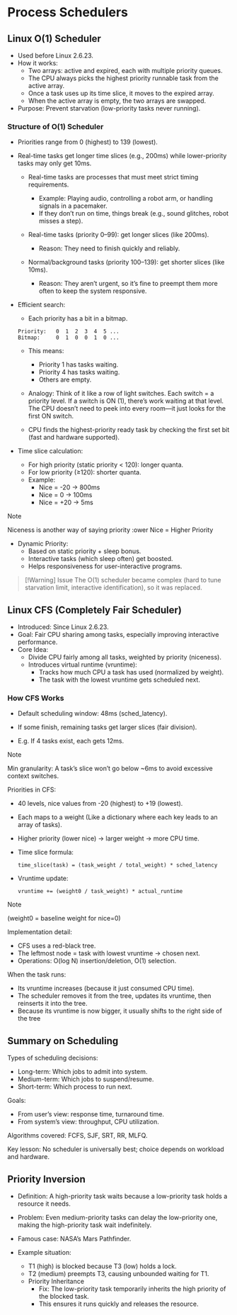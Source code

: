 # Process Schedulers

## Linux O(1) Scheduler

- Used before Linux 2.6.23.
- How it works:
  - Two arrays: active and expired, each with multiple priority queues.
  - The CPU always picks the highest priority runnable task from the active array.
  - Once a task uses up its time slice, it moves to the expired array.
  - When the active array is empty, the two arrays are swapped.
- Purpose: Prevent starvation (low-priority tasks never running).

### Structure of O(1) Scheduler

- Priorities range from 0 (highest) to 139 (lowest).

- Real-time tasks get longer time slices (e.g., 200ms) while lower-priority tasks may
  only get 10ms.
  - Real-time tasks are processes that must meet strict timing requirements.
    - Example: Playing audio, controlling a robot arm, or handling signals in a
      pacemaker.
    - If they don’t run on time, things break (e.g., sound glitches, robot misses a
      step).

  - Real-time tasks (priority 0–99): get longer slices (like 200ms).
    - Reason: They need to finish quickly and reliably.
  - Normal/background tasks (priority 100–139): get shorter slices (like 10ms).
    - Reason: They aren’t urgent, so it’s fine to preempt them more often to keep
      the system responsive.

- Efficient search:
  - Each priority has a bit in a bitmap.

  ```
  Priority:   0  1  2  3  4  5 ...
  Bitmap:     0  1  0  0  1  0 ...
  ```

  - This means:
    - Priority 1 has tasks waiting.
    - Priority 4 has tasks waiting.
    - Others are empty.

  - Analogy: Think of it like a row of light switches. Each switch = a priority
    level. If a switch is ON (1), there’s work waiting at that level. The CPU
    doesn’t need to peek into every room—it just looks for the first ON switch.

  - CPU finds the highest-priority ready task by checking the first set bit (fast
    and hardware supported).

- Time slice calculation:
  - For high priority (static priority < 120): longer quanta.
  - For low priority (≥120): shorter quanta.
  - Example:
    - Nice = -20 → 800ms
    - Nice = 0 → 100ms
    - Nice = +20 → 5ms

> [!NOTE]
> Niceness is another way of saying priority
> :ower Nice = Higher Priority

- Dynamic Priority:
  - Based on static priority + sleep bonus.
  - Interactive tasks (which sleep often) get boosted.
  - Helps responsiveness for user-interactive programs.

> [!Warning] Issue
> The O(1) scheduler became complex (hard to tune starvation limit, interactive
> identification), so it was replaced.

## Linux CFS (Completely Fair Scheduler)

- Introduced: Since Linux 2.6.23.
- Goal: Fair CPU sharing among tasks, especially improving interactive performance.
- Core Idea:
  - Divide CPU fairly among all tasks, weighted by priority (niceness).
  - Introduces virtual runtime (vruntime):
    - Tracks how much CPU a task has used (normalized by weight).
    - The task with the lowest vruntime gets scheduled next.

### How CFS Works

- Default scheduling window: 48ms (sched_latency).
- If some finish, remaining tasks get larger slices (fair division).

- E.g. If 4 tasks exist, each gets 12ms.

> [!Note]
> Min granularity: A task’s slice won’t go below ~6ms to avoid excessive context
> switches.

Priorities in CFS:

- 40 levels, nice values from -20 (highest) to +19 (lowest).
- Each maps to a weight (Like a dictionary where each key leads to an array of tasks).
- Higher priority (lower nice) → larger weight → more CPU time.

- Time slice formula:

  ```
  time_slice(task) = (task_weight / total_weight) * sched_latency
  ```

- Vruntime update:
  ```
  vruntime += (weight0 / task_weight) * actual_runtime
  ```

> [!NOTE]
> (weight0 = baseline weight for nice=0)

Implementation detail:

- CFS uses a red-black tree.
- The leftmost node = task with lowest vruntime → chosen next.
- Operations: O(log N) insertion/deletion, O(1) selection.

When the task runs:

- Its vruntime increases (because it just consumed CPU time).
- The scheduler removes it from the tree, updates its vruntime, then reinserts it into
  the tree.
- Because its vruntime is now bigger, it usually shifts to the right side of the tree

## Summary on Scheduling

Types of scheduling decisions:

- Long-term: Which jobs to admit into system.
- Medium-term: Which jobs to suspend/resume.
- Short-term: Which process to run next.

Goals:

- From user’s view: response time, turnaround time.
- From system’s view: throughput, CPU utilization.

Algorithms covered: FCFS, SJF, SRT, RR, MLFQ.

Key lesson: No scheduler is universally best; choice depends on workload and hardware.

## Priority Inversion

- Definition: A high-priority task waits because a low-priority task holds a resource
  it needs.

- Problem: Even medium-priority tasks can delay the low-priority one, making the
  high-priority task wait indefinitely.

- Famous case: NASA’s Mars Pathfinder.

- Example situation:
  - T1 (high) is blocked because T3 (low) holds a lock.
  - T2 (medium) preempts T3, causing unbounded waiting for T1.
  - Priority Inheritance
    - Fix: The low-priority task temporarily inherits the high priority of the
      blocked task.
    - This ensures it runs quickly and releases the resource.
